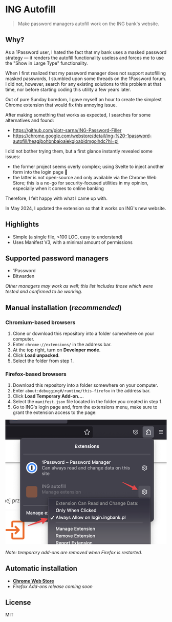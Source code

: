 # ING Autofill

> Make password managers autofill work on the ING bank's website.

## Why?

As a 1Password user, I hated the fact that my bank uses a masked password strategy — it renders the autofill functionality useless and forces me to use the "Show in Large Type" functionality.

When I first realized that my password manager does not support autofilling masked passwords, I stumbled upon some threads on the 1Password forum. I did not, however, search for any existing solutions to this problem at that time, nor before starting coding this utility a few years later.

Out of pure Sunday boredom, I gave myself an hour to create the simplest Chrome extension that would fix this annoying issue.

After making something that works as expected, I searches for some alternatives and found:
- https://github.com/piotr-sarna/ING-Password-Filler
- https://chrome.google.com/webstore/detail/ing-%20-1password-autofill/heagjbohbnbaioaiekgioabidmgoihdc?hl=pl

I did not bother trying them, but a first glance instantly revealed some issues:
- the former project seems overly complex; using Svelte to inject another form into the login page 🤔
- the latter is not open-source and only available via the Chrome Web Store; this is a no-go for security-focused utilities in my opinion, especially when it comes to online banking

Therefore, I felt happy with what I came up with.

In May 2024, I updated the extension so that it works on ING's new website.

## Highlights
- Simple (a single file, <100 LOC, easy to understand)
- Uses Manifest V3, with a minimal amount of permissions

## Supported password managers
- 1Password
- Bitwarden

*Other managers may work as well; this list includes those which were tested and confirmed to be working.*

## Manual installation (*recommended*)

### Chromium-based browsers

1. Clone or download this repository into a folder somewhere on your computer.
2. Enter `chrome://extensions/` in the address bar.
3. At the top right, turn on **Developer mode**.
4. Click **Load unpacked**.
5. Select the folder from step 1.

### Firefox-based browsers

1. Download this repository into a folder somewhere on your computer.
2. Enter `about:debugging#/runtime/this-firefox` in the address bar.
3. Click **Load Temporary Add-on…**.
4. Select the `manifest.json` file located in the folder you created in step 1.
5. Go to ING's login page and, from the extensions menu, make sure to grant the extension access to the page:

![Screenshot showing how to grant the extension access to the page](/assets/firefox-help.png)

*Note: temporary add-ons are removed when Firefox is restarted.*

## Automatic installation

- [**Chrome Web Store**](https://chrome.google.com/webstore/detail/ing-autofill/lkaklgijolidfahcedddhaaedbbaiomo)
- *Firefox Add-ons release coming soon*

## License

MIT

